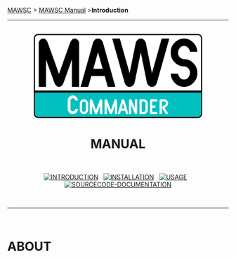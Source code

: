 <!-- b220618.112932 -->

[MAWSC](https://github.com/spectrum-health-systems/MAWSC) &gt; [MAWSC Manual](../Manual/MAWSC-Manual.md) &gt;**Introduction**

***

<br>

<div align="center">

  <img src="../../.github/Logo/maws-logo-commander-512x256.png" alt="MAWSC logo" width="384">
  <h1> 
    MANUAL
  </h1>

  <br>
  
   [![INTRODUCTION](https://img.shields.io/badge/INTRODUCTION-00c0c0?style=for-the-badge)](MAWSC-Manual.md)&nbsp;&nbsp;&nbsp;[![INSTALLATION](https://img.shields.io/badge/INSTALLATION-007474?style=for-the-badge)](./Installation/MAWSC-Installation.md)&nbsp;&nbsp;&nbsp;[![USAGE](https://img.shields.io/badge/USAGE-007474?style=for-the-badge)](./Usage/MAWSC-Usage.md)&nbsp;&nbsp;&nbsp;[![SOURCECODE-DOCUMENTATION](https://img.shields.io/badge/SOURCECODE%20DOCUMENTATION-007474?style=for-the-badge)](../Sourcecode/MAWSC-Sourcecode.md)

</div>

<br>

***

<br>

# ABOUT
